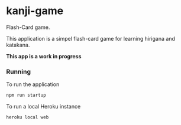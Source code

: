 # kanji-game

Flash-Card game.

This application is a simpel flash-card game for learning hirigana and katakana.

**This app is a work in progress**

### Running ###

To run the application

```cmd
npm run startup
```

To run a local Heroku instance

```cmd
heroku local web
```